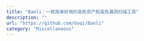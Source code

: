 ```yaml
---
title: "Banli：一款简单好用的高危资产和高危漏洞扫描工具"
description: ""
url: "https://github.com/Goqi/Banli"
category: "Miscellaneous"
---
```

